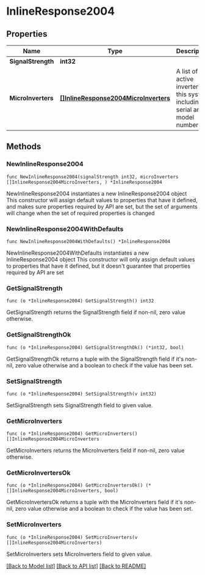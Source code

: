 # InlineResponse2004

## Properties

Name | Type | Description | Notes
------------ | ------------- | ------------- | -------------
**SignalStrength** | **int32** |  | 
**MicroInverters** | [**[]InlineResponse2004MicroInverters**](InlineResponse2004MicroInverters.md) | A list of active inverters on this system, including serial and model numbers. | 

## Methods

### NewInlineResponse2004

`func NewInlineResponse2004(signalStrength int32, microInverters []InlineResponse2004MicroInverters, ) *InlineResponse2004`

NewInlineResponse2004 instantiates a new InlineResponse2004 object
This constructor will assign default values to properties that have it defined,
and makes sure properties required by API are set, but the set of arguments
will change when the set of required properties is changed

### NewInlineResponse2004WithDefaults

`func NewInlineResponse2004WithDefaults() *InlineResponse2004`

NewInlineResponse2004WithDefaults instantiates a new InlineResponse2004 object
This constructor will only assign default values to properties that have it defined,
but it doesn't guarantee that properties required by API are set

### GetSignalStrength

`func (o *InlineResponse2004) GetSignalStrength() int32`

GetSignalStrength returns the SignalStrength field if non-nil, zero value otherwise.

### GetSignalStrengthOk

`func (o *InlineResponse2004) GetSignalStrengthOk() (*int32, bool)`

GetSignalStrengthOk returns a tuple with the SignalStrength field if it's non-nil, zero value otherwise
and a boolean to check if the value has been set.

### SetSignalStrength

`func (o *InlineResponse2004) SetSignalStrength(v int32)`

SetSignalStrength sets SignalStrength field to given value.


### GetMicroInverters

`func (o *InlineResponse2004) GetMicroInverters() []InlineResponse2004MicroInverters`

GetMicroInverters returns the MicroInverters field if non-nil, zero value otherwise.

### GetMicroInvertersOk

`func (o *InlineResponse2004) GetMicroInvertersOk() (*[]InlineResponse2004MicroInverters, bool)`

GetMicroInvertersOk returns a tuple with the MicroInverters field if it's non-nil, zero value otherwise
and a boolean to check if the value has been set.

### SetMicroInverters

`func (o *InlineResponse2004) SetMicroInverters(v []InlineResponse2004MicroInverters)`

SetMicroInverters sets MicroInverters field to given value.



[[Back to Model list]](../README.md#documentation-for-models) [[Back to API list]](../README.md#documentation-for-api-endpoints) [[Back to README]](../README.md)


